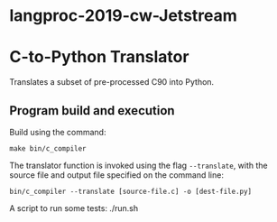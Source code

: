 # langproc-2019-cw-Jetstream

C-to-Python Translator
=====================================

Translates a subset of pre-processed C90 into Python.

Program build and execution
---------------------------

Build using the command:

    make bin/c_compiler

The translator function is invoked using the flag `--translate`, with the source file and output file specified on the command line:

    bin/c_compiler --translate [source-file.c] -o [dest-file.py]
    
A script to run some tests: ./run.sh
